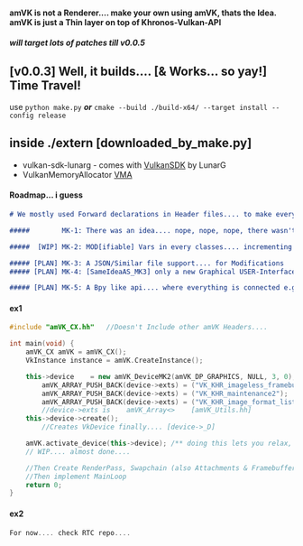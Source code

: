 #### amVK is not a Renderer.... make your own using amVK, thats the Idea. amVK is just a Thin layer on top of Khronos-Vulkan-API

##### will target lots of patches till v0.0.5

## [v0.0.3] Well, it builds.... [& Works... so yay!] Time Travel! 
use  `python make.py`  ***or***  `cmake --build ./build-x64/ --target install --config release`

## inside ./extern   [downloaded_by_make.py]
- vulkan-sdk-lunarg - comes with [VulkanSDK](https://www.lunarg.com/vulkan-sdk/) by LunarG
- VulkanMemoryAllocator [VMA](https://github.com/GPUOpen-LibrariesAndSDKs/VulkanMemoryAllocator)


#### Roadmap... i guess

```md
# We mostly used Forward declarations in Header files.... to make every file independant of one another

#####        MK-1: There was an idea.... nope, nope, nope, there wasn't! MK1 simply was JustCause4 I needed to divide stuffs into classes & modules & functions, and thats it!

#####  [WIP] MK-2: MOD[ifiable] Vars in every classes.... incrementing some ModVar_n before`malloc` will increase malloced memory.... and DESTRUCTOR won't do anything, theres a `destroy()` func....

##### [PLAN] MK-3: A JSON/Similar file support.... for Modifications
##### [PLAN] MK-4: [SameIdeaAS_MK3] only a new Graphical USER-Interface to create the JSON Files + Link Inputs [such 1 case is SWAPCHAIN, Renderpass, FrameBuffer imageFormat]

##### [PLAN] MK-5: A Bpy like api.... where everything is connected e.g. amVK_CommandPool can store qFamily number its using.... pointers to amVK_DeviceMK2 * such is basic     [But this can increase Memory usage]
```

#### ex1
```cpp
#include "amVK_CX.hh"   //Doesn't Include other amVK Headers....

int main(void) {
    amVK_CX amVK = amVK_CX();
    VkInstance instance = amVK.CreateInstance();

    this->device    = new amVK_DeviceMK2(amVK_DP_GRAPHICS, NULL, 3, 0); //erro if 3rd param  bigger than 0 & you dont make use of that
        amVK_ARRAY_PUSH_BACK(device->exts) = ("VK_KHR_imageless_framebuffer");
        amVK_ARRAY_PUSH_BACK(device->exts) = ("VK_KHR_maintenance2");
        amVK_ARRAY_PUSH_BACK(device->exts) = ("VK_KHR_image_format_list");
        //device->exts is    amVK_Array<>    [amVK_Utils.hh]
    this->device->create();
        //Creates VkDevice finally.... [device->_D]

    amVK.activate_device(this->device); /** doing this lets you relax, cz you dont need to pass amVK_DeviceMK2 to amVK object creations anymore.... */
    // WIP.... almost done....

    //Then Create RenderPass, Swapchain (also Attachments & Framebuffers), CommandBuffers
    //Then implement MainLoop
    return 0;
}
```


#### ex2
```cpp
For now.... check RTC repo....
```